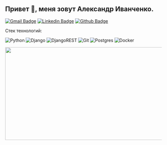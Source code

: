 ## Привет 👋, меня зовут Александр Иванченко.
[![Gmail Badge](https://img.shields.io/badge/-xKapellMeisterx@yandex.ru-c14438?style=flat&logo=Gmail&logoColor=white&link=mailto:xKapellMeisterx@yandex.ru)](mailto:xKapellMeisterx@yandex.ru) 
[![Linkedin Badge](https://img.shields.io/badge/-Alexander_Ivanchenko-0072b1?style=flat&logo=Linkedin&logoColor=white&link=https://www.linkedin.com/in/alexanderivanchenkopd/)](https://www.linkedin.com/in/alexanderivanchenkopd/) [![Github Badge](https://img.shields.io/badge/-Alexander_Ivanchenko-grey?style=flat&logo=github&logoColor=white&link=https://github.com/xKapellMeisterx)](https://github.com/xKapellMeisterx) <p align='left'>

<p align='left'>Стек технологий:</p>

![Python](https://img.shields.io/badge/python-3670A0?style=for-the-badge&logo=python&logoColor=ffdd54) ![Django](https://img.shields.io/badge/django-%23092E20.svg?style=for-the-badge&logo=django&logoColor=white) ![DjangoREST](https://img.shields.io/badge/DJANGO-REST-ff1709?style=for-the-badge&logo=django&logoColor=white&color=ff1709&labelColor=gray)  ![Git](https://img.shields.io/badge/git-%23F05033.svg?style=for-the-badge&logo=git&logoColor=white) ![Postgres](https://img.shields.io/badge/postgres-%23316192.svg?style=for-the-badge&logo=postgresql&logoColor=white) ![Docker](https://img.shields.io/badge/docker-%230db7ed.svg?style=for-the-badge&logo=docker&logoColor=white)

<p align=""><img src="https://media.giphy.com/media/dWesBcTLavkZuG35MI/giphy.gif" width="600" height="300"/></p>
